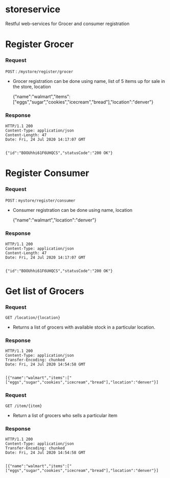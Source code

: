 # storeservice
Restful web-services for Grocer and consumer registration


# Register Grocer

### Request

`POST` : `/mystore/register/grocer`
- Grocer registration can be done using  name, list of 5 items up for sale in the store, location

    {"name":"walmart","items":["eggs","sugar","cookies","icecream","bread"],"location":"denver"}


### Response

    HTTP/1.1 200 
	Content-Type: application/json
	Content-Length: 47
	Date: Fri, 24 Jul 2020 14:17:07 GMT
	

	{"id":"BOOUhhi61F6UHQCS","statusCode":"200 OK"}

# Register Consumer

### Request

`POST` : `mystore/register/consumer`
- Consumer registration can be done using  name, location

    {"name":"walmart","location":"denver"}


### Response

    HTTP/1.1 200 
	Content-Type: application/json
	Content-Length: 47
	Date: Fri, 24 Jul 2020 14:17:07 GMT
	

	{"id":"BOOUhhi61F6UHQCS","statusCode":"200 OK"}
	
# Get list of Grocers 

### Request

`GET /location/{location}`
 
 - Returns a list of grocers with available stock in a particular location.

### Response
	HTTP/1.1 200 
	Content-Type: application/json
	Transfer-Encoding: chunked
	Date: Fri, 24 Jul 2020 14:54:58 GMT


	[{"name":"walmart","items":["["eggs","sugar","cookies","icecream","bread"],"location":"denver"}]
    

### Request

`GET /item/{item}`
- Return a list of grocers who sells a particular item 

### Response
	HTTP/1.1 200 
	Content-Type: application/json
	Transfer-Encoding: chunked
	Date: Fri, 24 Jul 2020 14:54:58 GMT


	[{"name":"walmart","items":["["eggs","sugar","cookies","icecream","bread"],"location":"denver"}]
    




